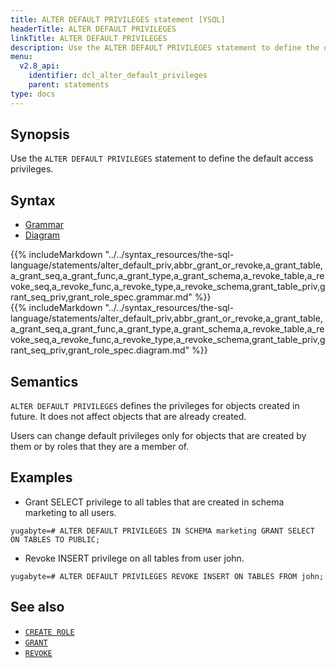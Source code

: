 ```yaml
---
title: ALTER DEFAULT PRIVILEGES statement [YSQL]
headerTitle: ALTER DEFAULT PRIVILEGES
linkTitle: ALTER DEFAULT PRIVILEGES
description: Use the ALTER DEFAULT PRIVILEGES statement to define the default access privileges.
menu:
  v2.8_api:
    identifier: dcl_alter_default_privileges
    parent: statements
type: docs
---
```


## Synopsis

Use the `ALTER DEFAULT PRIVILEGES` statement to define the default access privileges.

## Syntax

<ul class="nav nav-tabs nav-tabs-yb">
  <li >
    <a href="#grammar" class="nav-link active" id="grammar-tab" data-toggle="tab" role="tab" aria-controls="grammar" aria-selected="true">
      <i class="fa-solid fa-file-lines" aria-hidden="true"></i>
      Grammar
    </a>
  </li>
  <li>
    <a href="#diagram" class="nav-link" id="diagram-tab" data-toggle="tab" role="tab" aria-controls="diagram" aria-selected="false">
      <i class="fa-solid fa-diagram-project" aria-hidden="true"></i>
      Diagram
    </a>
  </li>
</ul>

<div class="tab-content">
  <div id="grammar" class="tab-pane fade show active" role="tabpanel" aria-labelledby="grammar-tab">
  {{% includeMarkdown "../../syntax_resources/the-sql-language/statements/alter_default_priv,abbr_grant_or_revoke,a_grant_table,a_grant_seq,a_grant_func,a_grant_type,a_grant_schema,a_revoke_table,a_revoke_seq,a_revoke_func,a_revoke_type,a_revoke_schema,grant_table_priv,grant_seq_priv,grant_role_spec.grammar.md" %}}
  </div>
  <div id="diagram" class="tab-pane fade" role="tabpanel" aria-labelledby="diagram-tab">
  {{% includeMarkdown "../../syntax_resources/the-sql-language/statements/alter_default_priv,abbr_grant_or_revoke,a_grant_table,a_grant_seq,a_grant_func,a_grant_type,a_grant_schema,a_revoke_table,a_revoke_seq,a_revoke_func,a_revoke_type,a_revoke_schema,grant_table_priv,grant_seq_priv,grant_role_spec.diagram.md" %}}
  </div>
</div>

## Semantics

`ALTER DEFAULT PRIVILEGES` defines the privileges for objects created in future. It does not affect objects that are already created.

Users can change default privileges only for objects that are created by them or by roles that they are a member of.

## Examples

- Grant SELECT privilege to all tables that are created in schema marketing to all users.

```plpgsql
yugabyte=# ALTER DEFAULT PRIVILEGES IN SCHEMA marketing GRANT SELECT ON TABLES TO PUBLIC;
```

- Revoke INSERT privilege on all tables from user john.

```plpgsql
yugabyte=# ALTER DEFAULT PRIVILEGES REVOKE INSERT ON TABLES FROM john;
```

## See also

- [`CREATE ROLE`](../dcl_create_role)
- [`GRANT`](../dcl_grant)
- [`REVOKE`](../dcl_revoke)
